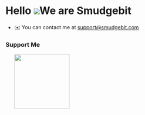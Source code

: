 Hello ![](https://user-images.githubusercontent.com/18350557/176309783-0785949b-9127-417c-8b55-ab5a4333674e.gif)We are Smudgebit
=================================================================================================================================

* ✉️  You can contact me at [support@smudgebit.com](mailto:support@smudgebit.com)

### Support Me

<ul style="list-style-type: none; margin: 0;">

<li style="display: inline-block; margin-right: 0.25rem;"><a href="https://www.buymeacoffee.com/smudgebit"><img src="https://cdn.buymeacoffee.com/buttons/v2/default-yellow.png" width="150"/></a></li>

</ul>
